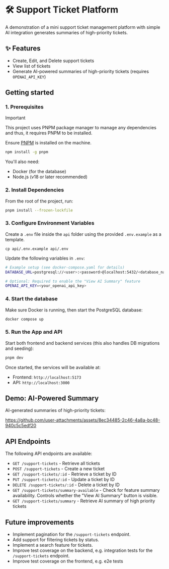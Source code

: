 # 🛠️ Support Ticket Platform

A demonstration of a mini support ticket management platform with simple AI integration generates summaries of high-priority tickets.

## ✨ Features
- Create, Edit, and Delete support tickets
- View list of tickets
- Generate AI-powered summaries of high-priority tickets (requires `OPENAI_API_KEY`)

## Getting started

### 1. Prerequisites

> [!IMPORTANT]
> This project uses PNPM package manager to manage any dependencies
> and thus, it requires PNPM to be installed.

Ensure [PNPM](https://pnpm.io/) is installed on the machine.

```sh
npm install -g pnpm
```

You'll also need:
- Docker (for the database)
- Node.js (v18 or later recommended)

### 2. Install Dependencies

From the root of the project, run:

```sh
pnpm install --frozen-lockfile
```

### 3. Configure Environment Variables

Create a `.env` file inside the `api` folder using the provided `.env.example` as a template.

`cp api/.env.example api/.env`

Update the following variables in `.env`:

```sh
# Example setup (see docker-compose.yaml for details)
DATABASE_URL=postgresql://<user>:<password>@localhost:5432/<database_name>

# Optional: Required to enable the "View AI Summary" feature
OPENAI_API_KEY=<your_openai_api_key>
```

### 4. Start the database

Make sure Docker is running, then start the PostgreSQL database:

```sh
docker compose up
```

### 5. Run the App and API

Start both frontend and backend services (this also handles DB migrations and seeding):

```sh
pnpm dev
```

Once started, the services will be available at:
- Frontend: `http://localhost:5173`
- API: `http://localhost:3000`


## Demo: AI-Powered Summary

AI-generated summaries of high-priority tickets:

https://github.com/user-attachments/assets/8ec34485-2c46-4a8a-bc48-940c5c5edf20


## API Endpoints

The following API endpoints are available:

- `GET /support-tickets` - Retrieve all tickets
- `POST /support-tickets` - Create a new ticket
- `GET /support-tickets/:id` - Retrieve a ticket by ID
- `PUT /support-tickets/:id` - Update a ticket by ID
- `DELETE /support-tickets/:id` - Delete a ticket by ID
- `GET /support-tickets/summary-available` - Check for feature summary availability. Controls whether the "View AI Summary" button is visible.
- `GET /support-tickets/summary` - Retrieve AI summary of high priority tickets

## Future improvements

- Implement pagination for the `/support-tickets` endpoint.
- Add support for filtering tickets by status.
- Implement a search feature for tickets.
- Improve test coverage on the backend, e.g. integration tests for the `/support-tickets` endpoint.
- Improve test coverage on the frontend, e.g. e2e tests
